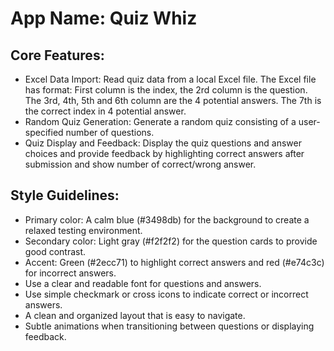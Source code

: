 # **App Name**: Quiz Whiz

## Core Features:

- Excel Data Import: Read quiz data from a local Excel file.  The Excel file has format: First column is the index, the 2rd column is the question. The 3rd, 4th, 5th and 6th column are the 4 potential answers. The 7th is the correct index in 4 potential answer.
- Random Quiz Generation: Generate a random quiz consisting of a user-specified number of questions.
- Quiz Display and Feedback: Display the quiz questions and answer choices and provide feedback by highlighting correct answers after submission and show number of correct/wrong answer.

## Style Guidelines:

- Primary color: A calm blue (#3498db) for the background to create a relaxed testing environment.
- Secondary color: Light gray (#f2f2f2) for the question cards to provide good contrast.
- Accent: Green (#2ecc71) to highlight correct answers and red (#e74c3c) for incorrect answers.
- Use a clear and readable font for questions and answers.
- Use simple checkmark or cross icons to indicate correct or incorrect answers.
- A clean and organized layout that is easy to navigate.
- Subtle animations when transitioning between questions or displaying feedback.